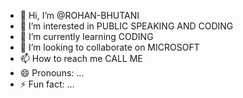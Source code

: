 - 👋 Hi, I’m @ROHAN-BHUTANI
- 👀 I’m interested in PUBLIC SPEAKING AND CODING
- 🌱 I’m currently learning CODING
- 💞️ I’m looking to collaborate on MICROSOFT
- 📫 How to reach me CALL ME
- 😄 Pronouns: ...
- ⚡ Fun fact: ...

<!---
ROHAN-BHUTANI/ROHAN-BHUTANI is a ✨ special ✨ repository because its `README.md` (this file) appears on your GitHub profile.
You can click the Preview link to take a look at your changes.
--->
